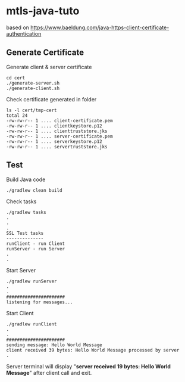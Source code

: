 # mtls-java-tuto

based on https://www.baeldung.com/java-https-client-certificate-authentication

## Generate Certificate

Generate client & server certificate

```shell
cd cert
./generate-server.sh 
./generate-client.sh 
```

Check certificate generated in folder

```shell
ls -l cert/tmp-cert
total 24
-rw-rw-r-- 1 .... client-certificate.pem
-rw-rw-r-- 1 .... clientkeystore.p12
-rw-rw-r-- 1 .... clienttruststore.jks
-rw-rw-r-- 1 .... server-certificate.pem
-rw-rw-r-- 1 .... serverkeystore.p12
-rw-rw-r-- 1 .... servertruststore.jks
```

## Test

Build Java code

```shell
./gradlew clean build
```

Check tasks

```shell
./gradlew tasks
.
.
.
SSL Test tasks
--------------
runClient - run Client
runServer - run Server
.
.
```

Start Server

```shell
./gradlew runServer
.
.
######################
listening for messages...
```

Start Client

```shell
./gradlew runClient
.
.
######################
sending message: Hello World Message
client received 39 bytes: Hello World Message processed by server
.
```

Server terminal will display "__server received 19 bytes: Hello World Message__" after client call and exit.

